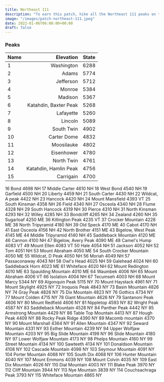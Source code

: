 ```yaml
---
title: Northeast 111 
description: "To earn this patch, hike all the Northeast 111 peaks on the list"
image: "/images/patch-northeast-111.jpeg"
date: 2022-01-06T06:00:00+00:00
draft: false
---
```

### Peaks
| Name | Elevation | State |
|------|----------:|-------|
1	|  Washington	  |  6288	  |  NH
2	|  Adams	  |  5774	  |  NH
3	|  Jefferson	  |  5712	  |  NH
4	|  Monroe	  |  5384	  |  NH
5	|  Madison	  |  5367	  |  NH
6	|  Katahdin, Baxter Peak	  |  5268	|  ME
7	|  Lafayette	|  5260	  |  NH
8	|  Lincoln	|  5089	  |  NH
9	|  South Twin	|  4902	  |  NH
10	|  Carter Dome	  |  4832	  |  NH
11	|  Moosilauke	  |  4802	  |  NH
12	|  Eisenhower	|  4780	  |  NH
13	|  North Twin	  |  4761	  |  NH
14	|  Katahdin, Hamlin Peak	  |  4756	  |  ME
15	|  Carrigain	  |  4700	  |  NH
16	Bond	4698	NH
17	Middle Carter	4610	NH
18	West Bond	4540	NH
19	Garfield	4500	NH
20	Liberty	4459	NH
21	South Carter	4430	NH
22	Wildcat, A peak	4422	NH
23	Hancock	4420	NH
24	Mount Mansfield	4393	VT
25	South Kinsman	4358	NH
26	Field	4340	NH
27	Osceola	4340	NH
28	Flume	4328	NH
29	South Hancock	4319	NH
30	Pierce	4310	NH
31	North Kinsman	4293	NH
32	Willey	4285	NH
33	Bondcliff	4265	NH
34	Zealand	4260	NH
35	Sugarloaf	4250	ME
36	Killington Peak	4235	VT
37	Crocker Mountain	4228	ME
38	North Tripyramid	4180	NH
39	Old Speck	4170	ME
40	Cabot	4170	NH
41	East Osceola	4156	NH
42	North Brother	4151	ME
43	Bigelow, West Peak	4145	ME
44	Middle Tripyramid	4140	NH
45	Saddleback Mountain	4120	ME
46	Cannon	4100	NH
47	Bigelow, Avery Peak	4090	ME
48	Camel's Hump	4083	VT
49	Mount Ellen	4083	VT
50	Hale	4054	NH
51	Jackson	4052	NH
52	Tom	4051	NH
53	Mount Abraham	4050	ME
54	South Crocker Mountain	4050	ME
55	Wildcat, D Peak	4050	NH
56	Moriah	4049	NH
57	Passaconaway	4043	NH
58	Owl's Head	4025	NH
59	Galehead	4024	NH
60	Saddleback Horn	4023	ME
61	Whiteface	4020	NH
62	Mount Redington	4010	ME
63	Spaulding Mountain	4010	ME
64	Waumbek	4006	NH
65	Mount Abraham	4006	VT
66	Isolation	4004	NH
67	Tecumseh	4003	NH
68	Mount Marcy	5344	NY
69	Algonquin Peak	5115	NY
70	Mount Haystack	4961	NY
71	Mount Skylight	4925	NY
72	Iroquois Peak	4843	NY
73	Basin Mountain	4826	NY
74	Gray Peak	4826	NY
75	Dix Mountain	4823	NY
76	Gothics	4734	NY
77	Mount Colden	4715	NY
78	Giant Mountain	4626	NY
79	Santanoni Peak	4606	NY
80	Mount Redfield	4606	NY
81	Nippletop	4593	NY
82	Wright Peak	4587	NY
83	Saddleback Mountain	4528	NY
84	Panther Peak	4442	NY
85	Armstrong Mountain	4429	NY
86	Table Top Mountain	4413	NY
87	Hough Peak	4409	NY
88	Rocky Peak Ridge	4390	NY
89	Macomb mountain	4370	NY
90	Mount Marshall	4364	NY
91	Allen Mountain	4347	NY
92	Seward Mountain	4331	NY
93	Esther Mountain	4239	NY
94	Upper Wolfjaw Mountain	4203	NY
95	Big Slide Mountain	4199	NY
96	Slide Mountain	4180	NY
97	Lower Wolfjaw Mountain	4173	NY
98	Phelps Mountain	4160	NY
99	Street Mountain	4134	NY
100	Sawteeth	4134	NY
101	Donaldson Mountain	4108	NY
102	Cascade Mountain	4098	NY
103	Seymour Mountain	4091	NY
104	Porter Mountain	4068	NY
105	South Dix	4068	NY
106	Hunter Mountain	4040	NY
107	Mount Emmons	4039	NY
108	Mount Colvin	4035	NY
109	East Dix Mountain	4026	NY
110	Dial Mountain	4003	NY
111	Blake Peak	3970	NY
112	Cliff Mountain	3944	NY
113	Nye Mountain	3839	NY
114	Couchsachraga Peak	3793	NY
115	Whiteface Mountain	4865	NY
